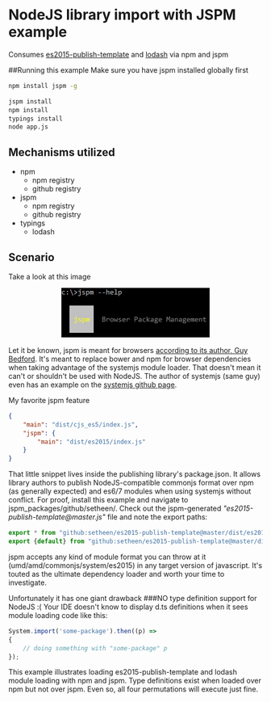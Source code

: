 # NodeJS library import with JSPM example
Consumes [es2015-publish-template](https://github.com/setheen/es2015-publish-template) and [lodash](https://github.com/lodash/lodash) via npm and jspm

##Running this example
Make sure you have jspm installed globally first
```sh
npm install jspm -g
```
```sh
jspm install
npm install
typings install
node app.js
```

## Mechanisms utilized
- npm
    - npm registry
    - github registry
- jspm
    - npm registry
    - github registry
- typings
    - lodash
    
## Scenario
Take a look at this image

<p align="center">
    <img src="resources/jspm.png"/>
</p>

Let it be known, jspm is meant for browsers [according to its author, Guy Bedford](https://github.com/jspm/npm/issues/36#issuecomment-143196574). 
It's meant to replace bower and npm for browser dependencies when taking advantage of the systemjs module loader.
That doesn't mean it can't or shouldn't be used with NodeJS.  The author of systemjs (same guy) even has an example on
the [systemjs github page](https://github.com/systemjs/systemjs).  

My favorite jspm feature
```json
{
    "main": "dist/cjs_es5/index.js",
    "jspm": {
        "main": "dist/es2015/index.js"
    }
}
```
That little snippet lives inside the publishing library's package.json.  It allows library authors to publish NodeJS-compatible commonjs format
over npm (as generally expected) and es6/7 modules when using systemjs without conflict.
For proof, install this example and navigate to jspm\_packages/github/setheen/. Check out the jspm-generated <i>"es2015-publish-template<span></span>@master.js"</i> file
and note the export paths:
```javascript
export * from "github:setheen/es2015-publish-template@master/dist/es2015/index.js";
export {default} from "github:setheen/es2015-publish-template@master/dist/es2015/index.js";
```
jspm accepts any kind of module format you can throw at it (umd/amd/commonjs/system/es2015) in any target version of javascript. It's touted as 
the ultimate dependency loader and worth your time to investigate.  

Unfortunately it has one giant drawback
###NO type definition support for NodeJS :(
Your IDE doesn't know to display d.ts definitions when it sees module loading code like this:
```javascript
System.import('some-package').then((p) => 
{
    // doing something with "some-package" p
});
```
This example illustrates loading es2015-publish-template and lodash module loading with npm and jspm.  Type definitions exist when loaded over
npm but not over jspm.  Even so, all four permutations will execute just fine.